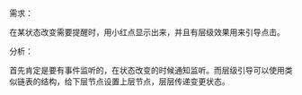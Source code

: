 需求：

在某状态改变需要提醒时，用小红点显示出来，并且有层级效果用来引导点击。

分析：

首先肯定是要有事件监听的，在状态改变的时候通知监听。而层级引导可以使用类似链表的结构，给下层节点设置上层节点，层层传递变更状态。